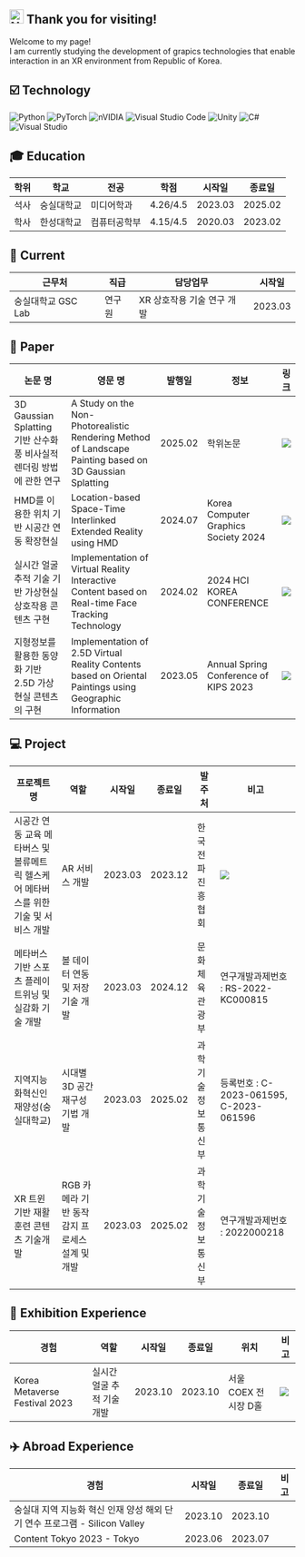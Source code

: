 ## <img src="https://raw.githubusercontent.com/Tarikul-Islam-Anik/Animated-Fluent-Emojis/master/Emojis/Smilies/Nerd%20Face.png" alt="Nerd Face" width="25" height="25" /> Thank you for visiting!
Welcome to my page!
<br>I am currently studying the development of grapics technologies that enable interaction in an XR environment from Republic of Korea.</br>

## ☑️ Technology
![Python](https://img.shields.io/badge/python-3670A0?style=for-the-badge&logo=python&logoColor=ffdd54)
![PyTorch](https://img.shields.io/badge/PyTorch-%23EE4C2C.svg?style=for-the-badge&logo=PyTorch&logoColor=white)
![nVIDIA](https://img.shields.io/badge/cuda-000000.svg?style=for-the-badge&logo=nVIDIA&logoColor=green)
![Visual Studio Code](https://img.shields.io/badge/Visual%20Studio%20Code-0078d7.svg?style=for-the-badge&logo=visual-studio-code&logoColor=white)
![Unity](https://img.shields.io/badge/unity-%23000000.svg?style=for-the-badge&logo=unity&logoColor=white)
![C#](https://img.shields.io/badge/c%23-%23239120.svg?style=for-the-badge&logo=csharp&logoColor=white)
![Visual Studio](https://img.shields.io/badge/Visual%20Studio-5C2D91.svg?style=for-the-badge&logo=visual-studio&logoColor=white)

## 🎓 Education
|학위|학교|전공|학점|시작일|종료일|
|---|------|----|---|----|----|
|석사|숭실대학교|미디어학과|4.26/4.5|2023.03|2025.02|
|학사|한성대학교|컴퓨터공학부|4.15/4.5|2020.03|2023.02|

<!--
## 🏫 Previous Job
|근무처|직급|담당업무|시작일|종료일| 
|---|------|----|----|----|
-->

## 🏢 Current
|근무처|직급|담당업무|시작일|
|---|------|----|----|
|숭실대학교 GSC Lab|연구원|XR 상호작용 기술 연구 개발|2023.03|2025.02| <a href="http://gsclab.kr"><img src="https://img.shields.io/badge/GSCLab-556472?style=flat-square&logo=NintendoGameCube&logoColor=white"/></a>

## 📑 Paper
|논문 명|영문 명|발행일|정보|링크|
|------|------|----|---|---|
|3D Gaussian Splatting 기반 산수화풍 비사실적 렌더링 방법에 관한 연구|A Study on the Non-Photorealistic Rendering Method of Landscape Painting based on 3D Gaussian Splatting|2025.02|학위논문|<a href=""><img src="https://img.shields.io/badge/Link-556472?style=flat-square&logo=Linkfire&logoColor=white"/></a>|
|HMD를 이용한 위치 기반 시공간 연동 확장현실|Location-based Space-Time Interlinked Extended Reality using HMD|2024.07|Korea Computer Graphics Society 2024|<a href="https://www.riss.kr/search/detail/DetailView.do?p_mat_type=1a0202e37d52c72d&control_no=876ad2e51c1c3ace4884a65323211ff0&keyword=HMD%20%EA%B8%B0%EB%B0%98%20%EC%8B%9C%EA%B3%B5%EA%B0%84%20%EC%97%B0%EB%8F%99"><img src="https://img.shields.io/badge/Link-556472?style=flat-square&logo=Linkfire&logoColor=white"/></a>|
|실시간 얼굴 추적 기술 기반 가상현실 상호작용 콘텐츠 구현|Implementation of Virtual Reality Interactive Content based on Real-time Face Tracking Technology|2024.02|2024 HCI KOREA CONFERENCE|<a href="https://www.riss.kr/search/detail/DetailView.do?p_mat_type=1a0202e37d52c72d&control_no=2a9b20f1b3b973afc85d2949c297615a&keyword=%EC%8B%A4%EC%8B%9C%EA%B0%84%20%EC%96%BC%EA%B5%B4%20%EC%B6%94%EC%A0%81%20%EA%B8%B0%EC%88%A0%20%EA%B8%B0%EB%B0%98%20%EA%B0%80%EC%83%81%ED%98%84%EC%8B%A4%20%EC%83%81%ED%98%B8%EC%9E%91%EC%9A%A9%20%EC%BD%98%ED%85%90%EC%B8%A0%20%EA%B5%AC%ED%98%84"><img src="https://img.shields.io/badge/Link-556472?style=flat-square&logo=Linkfire&logoColor=white"/></a>|
|지형정보를 활용한 동양화 기반 2.5D 가상현실 콘텐츠의 구현|Implementation of 2.5D Virtual Reality Contents based on Oriental Paintings using Geographic Information|2023.05|Annual Spring Conference of KIPS 2023|<a href="https://www.riss.kr/search/detail/DetailView.do?p_mat_type=1a0202e37d52c72d&control_no=55eed6da5e9fa38be9810257f7042666&keyword=%EC%A7%80%ED%98%95%EC%A0%95%EB%B3%B4%EB%A5%BC%20%ED%99%9C%EC%9A%A9%ED%95%9C%20%EB%8F%99%EC%96%91%ED%99%94%EA%B8%B0%EB%B0%98"><img src="https://img.shields.io/badge/Link-556472?style=flat-square&logo=Linkfire&logoColor=white"/></a>|

## 💻 Project
|프로젝트명|역할|시작일|종료일|발주처|비고|
|---|---|------|----|---|---|
|시공간 연동 교육 메타버스 및 볼류메트릭 헬스케어 메타버스를 위한 기술 및 서비스 개발|AR 서비스 개발|2023.03|2023.12|한국전파진흥협회|<a href="https://www.youtube.com/watch?v=o19jY0rnoRc&list=PLPcppWRsdoY2hGQQMM4IRvblQazTw-7IH&index=8"><img src="https://img.shields.io/badge/Link-556472?style=flat-square&logo=Linkfire&logoColor=white"/></a>|
|메타버스 기반 스포츠 플레이 트위닝 및 실감화 기술 개발|볼 데이터 연동 및 저장 기술 개발|2023.03|2024.12|문화체육관광부|연구개발과제번호 : RS-2022-KC000815|
|지역지능화혁신인재양성(숭실대학교)|시대별 3D 공간 재구성 기법 개발|2023.03|2025.02|과학기술정보통신부|등록번호 : C-2023-061595, C-2023-061596|
|XR 트윈 기반 재활 훈련 콘텐츠 기술개발|RGB 카메라 기반 동작 감지 프로세스 설계 및 개발|2023.03|2025.02|과학기술정보통신부|연구개발과제번호 : 2022000218|

## 🎨 Exhibition Experience
|경험|역할|시작일|종료일|위치|비고|
|---|---|------|----|---|---|
|Korea Metaverse Festival 2023|실시간 얼굴 추적 기술 개발|2023.10|2023.10|서울 COEX 전시장 D홀|<a href="https://www.aitimes.com/news/articleView.html?idxno=154420"><img src="https://img.shields.io/badge/Link-556472?style=flat-square&logo=Linkfire&logoColor=white"/></a>|

## ✈️ Abroad Experience
|경험|시작일|종료일|비고|
|---|------|----|---|
|숭실대 지역 지능화 혁신 인재 양성 해외 단기 연수 프로그램 - Silicon Valley|2023.10|2023.10||
|Content Tokyo 2023 - Tokyo|2023.06|2023.07||



